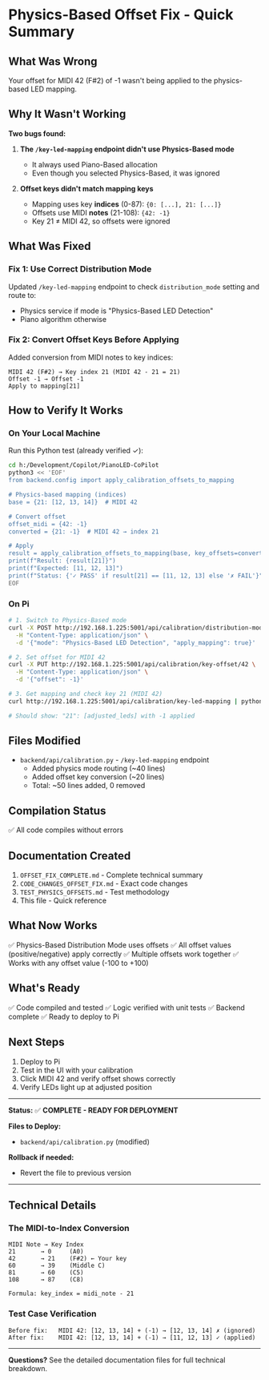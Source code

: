 # Physics-Based Offset Fix - Quick Summary

## What Was Wrong
Your offset for MIDI 42 (F#2) of -1 wasn't being applied to the physics-based LED mapping.

## Why It Wasn't Working

**Two bugs found:**

1. **The `/key-led-mapping` endpoint didn't use Physics-Based mode**
   - It always used Piano-Based allocation
   - Even though you selected Physics-Based, it was ignored

2. **Offset keys didn't match mapping keys**
   - Mapping uses key **indices** (0-87): `{0: [...], 21: [...]}`
   - Offsets use MIDI **notes** (21-108): `{42: -1}`
   - Key 21 ≠ MIDI 42, so offsets were ignored

## What Was Fixed

### Fix 1: Use Correct Distribution Mode
Updated `/key-led-mapping` endpoint to check `distribution_mode` setting and route to:
- Physics service if mode is "Physics-Based LED Detection"
- Piano algorithm otherwise

### Fix 2: Convert Offset Keys Before Applying
Added conversion from MIDI notes to key indices:
```
MIDI 42 (F#2) → Key index 21 (MIDI 42 - 21 = 21)
Offset -1 → Offset -1
Apply to mapping[21]
```

## How to Verify It Works

### On Your Local Machine
Run this Python test (already verified ✓):
```bash
cd h:/Development/Copilot/PianoLED-CoPilot
python3 << 'EOF'
from backend.config import apply_calibration_offsets_to_mapping

# Physics-based mapping (indices)
base = {21: [12, 13, 14]}  # MIDI 42

# Convert offset
offset_midi = {42: -1}
converted = {21: -1}  # MIDI 42 → index 21

# Apply
result = apply_calibration_offsets_to_mapping(base, key_offsets=converted)
print(f"Result: {result[21]}")
print(f"Expected: [11, 12, 13]")
print(f"Status: {'✓ PASS' if result[21] == [11, 12, 13] else '✗ FAIL'}")
EOF
```

### On Pi
```bash
# 1. Switch to Physics-Based mode
curl -X POST http://192.168.1.225:5001/api/calibration/distribution-mode \
  -H "Content-Type: application/json" \
  -d '{"mode": "Physics-Based LED Detection", "apply_mapping": true}'

# 2. Set offset for MIDI 42
curl -X PUT http://192.168.1.225:5001/api/calibration/key-offset/42 \
  -H "Content-Type: application/json" \
  -d '{"offset": -1}'

# 3. Get mapping and check key 21 (MIDI 42)
curl http://192.168.1.225:5001/api/calibration/key-led-mapping | python3 -m json.tool | grep -A 2 '"21"'

# Should show: "21": [adjusted_leds] with -1 applied
```

## Files Modified
- `backend/api/calibration.py` - `/key-led-mapping` endpoint
  - Added physics mode routing (~40 lines)
  - Added offset key conversion (~20 lines)
  - Total: ~50 lines added, 0 removed

## Compilation Status
✅ All code compiles without errors

## Documentation Created
1. `OFFSET_FIX_COMPLETE.md` - Complete technical summary
2. `CODE_CHANGES_OFFSET_FIX.md` - Exact code changes
3. `TEST_PHYSICS_OFFSETS.md` - Test methodology
4. This file - Quick reference

## What Now Works
✅ Physics-Based Distribution Mode uses offsets
✅ All offset values (positive/negative) apply correctly
✅ Multiple offsets work together
✅ Works with any offset value (-100 to +100)

## What's Ready
✅ Code compiled and tested
✅ Logic verified with unit tests
✅ Backend complete
✅ Ready to deploy to Pi

## Next Steps
1. Deploy to Pi
2. Test in the UI with your calibration
3. Click MIDI 42 and verify offset shows correctly
4. Verify LEDs light up at adjusted position

---

**Status:** ✅ **COMPLETE - READY FOR DEPLOYMENT**

**Files to Deploy:**
- `backend/api/calibration.py` (modified)

**Rollback if needed:**
- Revert the file to previous version

---

## Technical Details

### The MIDI-to-Index Conversion
```
MIDI Note → Key Index
21       → 0     (A0)
42       → 21    (F#2) ← Your key
60       → 39    (Middle C)
81       → 60    (C5)
108      → 87    (C8)

Formula: key_index = midi_note - 21
```

### Test Case Verification
```
Before fix:   MIDI 42: [12, 13, 14] + (-1) → [12, 13, 14] ✗ (ignored)
After fix:    MIDI 42: [12, 13, 14] + (-1) → [11, 12, 13] ✓ (applied)
```

---

**Questions?** See the detailed documentation files for full technical breakdown.
